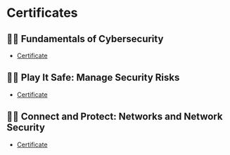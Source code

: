 # Certificates
<h2>👨‍💻 Fundamentals of Cybersecurity</h2>

 - [Certificate](https://github.com/alejandro-garf/Certificates/blob/main/Foundations%20Of%20Cybersecurity.pdf)

<h2>👨‍💻 Play It Safe: Manage Security Risks</h2>

 - [Certificate](https://github.com/alejandro-garf/Certificates/blob/main/PlayItSafe.pdf)

<h2>👨‍💻 Connect and Protect: Networks and Network Security</h2>

 - [Certificate](https://github.com/alejandro-garf/Certificates/blob/main/Networks%24NetworkSecurity.pdf)

